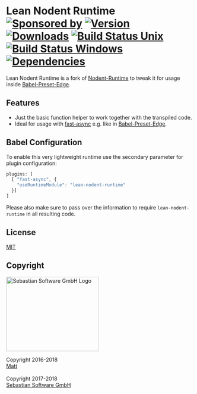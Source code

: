 # Lean Nodent Runtime<br/>[![Sponsored by][sponsor-img]][sponsor] [![Version][npm-version-img]][npm] [![Downloads][npm-downloads-img]][npm] [![Build Status Unix][travis-img]][travis] [![Build Status Windows][appveyor-img]][appveyor] [![Dependencies][deps-img]][deps]

[sponsor-img]: https://img.shields.io/badge/Sponsored%20by-Sebastian%20Software-692446.svg
[sponsor]: https://www.sebastian-software.de
[deps]: https://david-dm.org/sebastian-software/lean-nodent-runtime
[deps-img]: https://david-dm.org/sebastian-software/lean-nodent-runtime.svg
[npm]: https://www.npmjs.com/package/lean-nodent-runtime
[npm-downloads-img]: https://img.shields.io/npm/dm/lean-nodent-runtime.svg
[npm-version-img]: https://img.shields.io/npm/v/lean-nodent-runtime.svg
[travis-img]: https://img.shields.io/travis/sebastian-software/lean-nodent-runtime/master.svg?branch=master&label=unix%20build
[appveyor-img]: https://img.shields.io/appveyor/ci/swernerx/lean-nodent-runtime/master.svg?label=windows%20build
[travis]: https://travis-ci.org/sebastian-software/lean-nodent-runtime
[appveyor]: https://ci.appveyor.com/project/swernerx/lean-nodent-runtime/branch/master

Lean Nodent Runtime is a fork of [Nodent-Runtime](https://github.com/MatAtBread/nodent-runtime) to tweak it for usage inside [Babel-Preset-Edge](https://github.com/sebastian-software/babel-preset-edge).



## Features

- Just the basic function helper to work together with the transpiled code.
- Ideal for usage with [fast-async](https://github.com/MatAtBread/fast-async) e.g. like in [Babel-Preset-Edge](https://github.com/sebastian-software/babel-preset-edge).


## Babel Configuration

To enable this very lightweight runtime use the secondary parameter for plugin configuration:

```js
plugins: [
  [ "fast-async", {
    "useRuntimeModule": "lean-nodent-runtime"
  }]
]
```

Please also make sure to pass over the information to require `lean-nodent-runtime` in all resulting code.


## License

[MIT](license)

## Copyright

<img src="https://cdn.rawgit.com/sebastian-software/sebastian-software-brand/3d93746f/sebastiansoftware-en.svg" alt="Sebastian Software GmbH Logo" width="250" height="200"/>

Copyright 2016-2018<br/>[Matt](https://github.com/MatAtBread)<br/><br/>
Copyright 2017-2018<br/>[Sebastian Software GmbH](http://www.sebastian-software.de)
